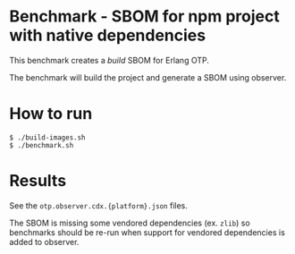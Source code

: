 # Benchmark - SBOM for npm project with native dependencies

This benchmark creates a _build_ SBOM for Erlang OTP.

The benchmark will build the project and generate a SBOM using observer.

# How to run

```
$ ./build-images.sh
$ ./benchmark.sh
```

# Results

See the `otp.observer.cdx.{platform}.json` files.

The SBOM is missing some vendored dependencies (ex. `zlib`) so benchmarks should be re-run when support for vendored dependencies is added to observer.